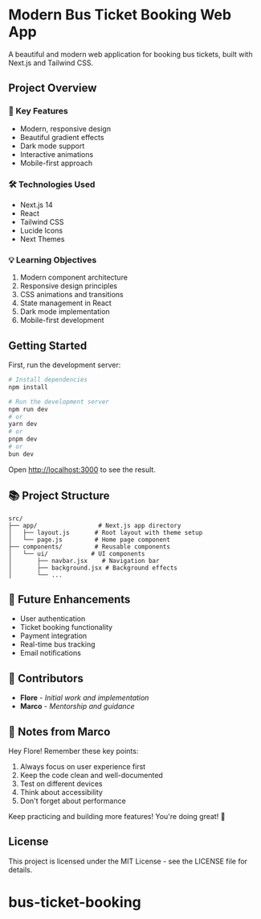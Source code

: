 # Modern Bus Ticket Booking Web App

A beautiful and modern web application for booking bus tickets, built with Next.js and Tailwind CSS.

## Project Overview



### 🎨 Key Features

- Modern, responsive design
- Beautiful gradient effects
- Dark mode support
- Interactive animations
- Mobile-first approach

### 🛠️ Technologies Used

- Next.js 14
- React
- Tailwind CSS
- Lucide Icons
- Next Themes

### 💡 Learning Objectives


1. Modern component architecture
2. Responsive design principles
3. CSS animations and transitions
4. State management in React
5. Dark mode implementation
6. Mobile-first development

## Getting Started

First, run the development server:

```bash
# Install dependencies
npm install

# Run the development server
npm run dev
# or
yarn dev
# or
pnpm dev
# or
bun dev
```

Open [http://localhost:3000](http://localhost:3000) to see the result.

## 📚 Project Structure

```
src/
├── app/                 # Next.js app directory
│   ├── layout.js       # Root layout with theme setup
│   └── page.js         # Home page component
├── components/         # Reusable components
│   └── ui/            # UI components
│       ├── navbar.jsx    # Navigation bar
│       ├── background.jsx # Background effects
│       └── ...
```

## 🎯 Future Enhancements

- User authentication
- Ticket booking functionality
- Payment integration
- Real-time bus tracking
- Email notifications

## 👥 Contributors

- **Flore** - *Initial work and implementation*
- **Marco** - *Mentorship and guidance*

## 📝 Notes from Marco

Hey Flore!  Remember these key points:

1. Always focus on user experience first
2. Keep the code clean and well-documented
3. Test on different devices
4. Think about accessibility
5. Don't forget about performance

Keep practicing and building more features! You're doing great! 🚀

## License

This project is licensed under the MIT License - see the LICENSE file for details.
# bus-ticket-booking
